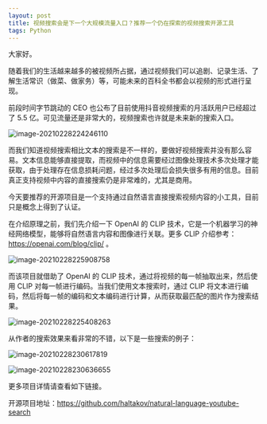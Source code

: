 ```yaml
---
layout: post
title: 视频搜索会是下一个大规模流量入口？推荐一个仍在探索的视频搜索开源工具
tags: Python
---
```


大家好。

随着我们的生活越来越多的被视频所占据，通过视频我们可以追剧、记录生活、了解生活常识（做菜、做家务）等，可能未来的百科全书都会以视频的形式进行呈现。

前段时间字节跳动的 CEO 也公布了目前使用抖音视频搜索的月活跃用户已经超过了 5.5 亿。可见流量还是非常大的，视频搜索也许就是未来新的搜索入口。



![image-20210228224246110](https://raw.githubusercontent.com/ZhuPeng/pic/master/images/compress_image-20210228224246110.png)

而我们知道视频搜索相比文本的搜索是不一样的，要做好视频搜索并没有那么容易。文本信息能够直接提取，而视频中的信息需要经过图像处理技术多次处理才能获取，由于处理存在信息损耗问题，经过多次处理后会损失很多有用的信息。目前真正支持视频中内容的直接搜索仍是非常难的，尤其是商用。

今天要推荐的开源项目是一个支持通过自然语言直接搜索视频内容的小工具，目前只是概念上得到了认证。

在介绍原理之前，我们先介绍一下 OpenAI 的 CLIP 技术，它是一个机器学习的神经网络模型，能够将自然语言内容和图像进行关联。更多 CLIP 介绍参考：https://openai.com/blog/clip/ 。

![image-20210228225908758](https://raw.githubusercontent.com/ZhuPeng/pic/master/images/compress_image-20210228225908758.png)



而该项目就借助了 OpenAI 的 CLIP 技术，通过将视频的每一帧抽取出来，然后使用 CLIP 对每一帧进行编码。当我们使用文本搜索时，通过 CLIP 将文本进行编码，然后将每一帧的编码和文本编码进行计算，从而获取最匹配的图片作为搜索结果。



![image-20210228225408263](https://raw.githubusercontent.com/ZhuPeng/pic/master/images/compress_image-20210228225408263.png)

从作者的搜索效果来看非常的不错，以下是一些搜索的例子：

![image-20210228230617819](https://raw.githubusercontent.com/ZhuPeng/pic/master/images/compress_image-20210228230617819.png)



![image-20210228230636655](https://raw.githubusercontent.com/ZhuPeng/pic/master/images/compress_image-20210228230636655.png)



更多项目详情请查看如下链接。

开源项目地址：https://github.com/haltakov/natural-language-youtube-search
